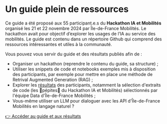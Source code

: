 # Un guide plein de ressources


Ce guide a été proposé aux 55 participant.e.s du **Hackathon IA et Mobilités** organisé les 21 et 22 novembre 2024 par Île-de-France Mobilités. Le hackathon avait pour objectif d’explorer les usages de l’IA au service des mobilités. Le guide est contenu dans un répertoire Github qui comprend des ressources intéressantes et utiles à la communauté. 

Vous pouvez vous servir du guide et des résultats publiés afin de : 
- Organiser un hackathon (reprendre le contenu du guide, sa structure) ;
- Utiliser les snippets de code et notebooks exemples mis à disposition des participants, par exemple pour mettre en place une méthode de Retrival Augmented Generation (RAG) ;
- Explorer les [résultats](https://github.com/IleDeFranceMobilites/hackathon_ia_mobilites_2024/tree/main/resultats) des participants, notamment la sélection d'extraits de code (les 🌟pépites🌟 du Hackathon IA et Mobilités) sélectionnés par l'équipe Data d'Île-de-France Mobilités ;
- Vous-même utiliser un LLM pour dialoguer avec les API d'Île-de-France Mobilités en langage naturel ?



<a href="https://github.com/IleDeFranceMobilites/hackathon_ia_mobilites_2024/tree/main" class="customButton">👉 Accéder au guide et aux résultats</a>
